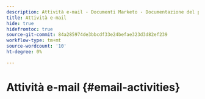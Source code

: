 ```yaml
---
description: Attività e-mail - Documenti Marketo - Documentazione del prodotto
title: Attività e-mail
hide: true
hidefromtoc: true
source-git-commit: 84a285974de3bbcdf33e24befae323d3d82ef239
workflow-type: tm+mt
source-wordcount: '10'
ht-degree: 0%

---
```


# Attività e-mail {#email-activities}

